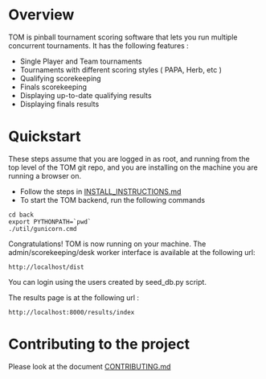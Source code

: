 # Overview
TOM is pinball tournament scoring software that lets you run multiple concurrent tournaments.  It has the following features :
* Single Player and Team tournaments
* Tournaments with different scoring styles ( PAPA, Herb, etc )
* Qualifying scorekeeping
* Finals scorekeeping
* Displaying up-to-date qualifying results
* Displaying finals results

# Quickstart
These steps assume that you are logged in as root, and running from the top level of the TOM git repo, and you are installing on the machine you are running a browser on.

* Follow the steps in [INSTALL_INSTRUCTIONS.md](INSTALL_INSTRUCTIONS.md)
* To start the TOM backend, run the following commands

```
cd back
export PYTHONPATH=`pwd`
./util/gunicorn.cmd
```

Congratulations!  TOM is now running on your machine.  The admin/scorekeeping/desk worker interface is available at the following url: 
```
http://localhost/dist
```
You can login using the users created by seed_db.py script.


The results page is at the following url : 
```
http://localhost:8000/results/index
```

# Contributing to the project 

Please look at the document [CONTRIBUTING.md](CONTRIBUTING.md)